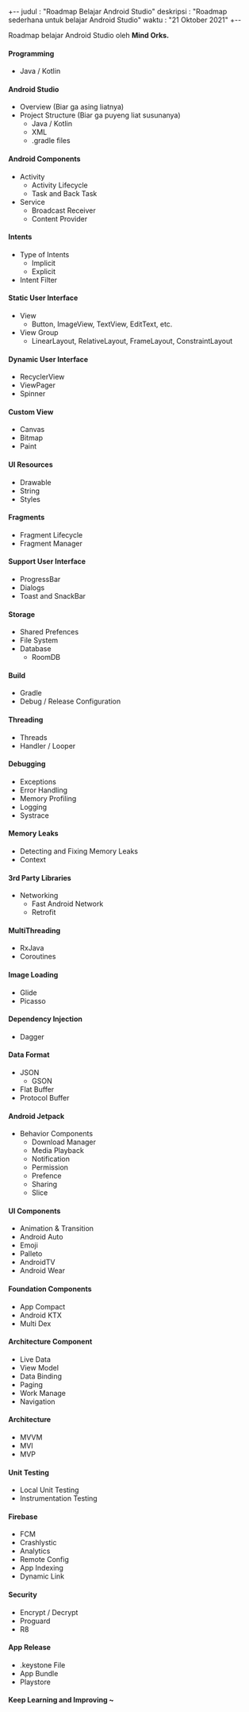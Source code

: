 +--
judul : "Roadmap Belajar Android Studio"
deskripsi : "Roadmap sederhana untuk belajar Android Studio"
waktu : "21 Oktober 2021"
+--

Roadmap belajar Android Studio oleh **Mind Orks.**

#### Programming

- Java / Kotlin

#### Android Studio

- Overview (Biar ga asing liatnya)
- Project Structure (Biar ga puyeng liat susunanya)
    - Java / Kotlin
    - XML
    - .gradle files

#### Android Components

- Activity
    - Activity Lifecycle
    - Task and Back Task
- Service
    - Broadcast Receiver
    - Content Provider

#### Intents

- Type of Intents
    - Implicit
    - Explicit
- Intent Filter

#### Static User Interface

- View
    - Button, ImageView, TextView, EditText, etc.
- View Group
    - LinearLayout, RelativeLayout, FrameLayout, ConstraintLayout

#### Dynamic User Interface

- RecyclerView
- ViewPager
- Spinner

#### Custom View

- Canvas
- Bitmap
- Paint

#### UI Resources

- Drawable
- String
- Styles

#### Fragments

- Fragment Lifecycle
- Fragment Manager

#### Support User Interface

- ProgressBar
- Dialogs
- Toast and SnackBar

#### Storage

- Shared Prefences
- File System
- Database
    - RoomDB

#### Build

- Gradle
- Debug / Release Configuration

#### Threading

- Threads
- Handler / Looper

#### Debugging

- Exceptions
- Error Handling
- Memory Profiling
- Logging
- Systrace

#### Memory Leaks

- Detecting and Fixing Memory Leaks
- Context

#### 3rd Party Libraries

- Networking
    - Fast Android Network
    - Retrofit

#### MultiThreading

- RxJava
- Coroutines

#### Image Loading

- Glide
- Picasso

#### Dependency Injection

- Dagger

#### Data Format

- JSON
    - GSON
- Flat Buffer
- Protocol Buffer

#### Android Jetpack

- Behavior Components
    - Download Manager
    - Media Playback
    - Notification
    - Permission
    - Prefence
    - Sharing
    - Slice

#### UI Components

- Animation & Transition
- Android Auto
- Emoji
- Palleto
- AndroidTV
- Android Wear

#### Foundation Components

- App Compact
- Android KTX
- Multi Dex

#### Architecture Component

- Live Data
- View Model
- Data Binding
- Paging
- Work Manage
- Navigation

#### Architecture

- MVVM
- MVI
- MVP

#### Unit Testing

- Local Unit Testing
- Instrumentation Testing

#### Firebase

- FCM
- Crashlystic
- Analytics
- Remote Config
- App Indexing
- Dynamic Link

#### Security

- Encrypt / Decrypt
- Proguard
- R8

#### App Release

- .keystone File
- App Bundle
- Playstore

#### Keep Learning and Improving ~
